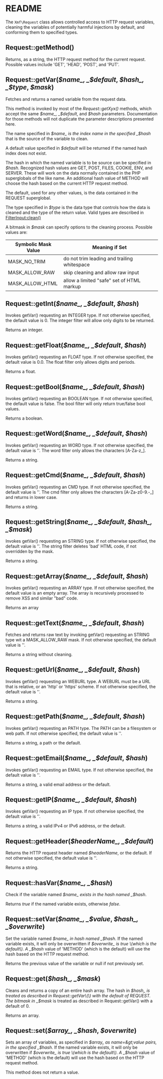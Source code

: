 # README

The `Xmf\Request` class allows controlled access to HTTP request variables, cleaning the variables of potentially harmful injections by default, and conforming them to specified types.

## Request::getMethod\(\)

Returns, as a string, the HTTP request method for the current request. Possible values include 'GET', 'HEAD', 'POST', and 'PUT'.

## Request::getVar\(_$name_, _$default_, _$hash_, _$type_, _$mask_\)

Fetches and returns a named variable from the request data.

This method is invoked by most of the _Request::getXyx\(\)_ methods, which accept the same _$name_, _$default_, and _$hash_ parameters. Documentation for those methods will not duplicate the parameter descriptions presented here.

The name specified in _$name_ is the index name in the specified _$hash_ that is the source of the variable to clean.

A default value specified in _$default_ will be returned if the named hash index does not exist.

The hash in which the named variable is to be source can be specified in _$hash_. Recognized hash values are GET, POST, FILES, COOKIE, ENV, and SERVER. These will work on the data normally contained in the PHP superglobals of the like name. An additional hash value of METHOD will choose the hash based on the current HTTP request method.

The default, used for any other values, is the data contained in the REQUEST superglobal.

The type specified in _$type_ is the data type that controls how the data is cleaned and the type of the return value. Valid types are described in [FilterInput:clean\(\)](https://github.com/xoops/xmf-cookbook/tree/2971b4bb568db7c6791e293e50ffc917d75ed81f/en/book/filterinput/README.php)

A bitmask in _$mask_ can specify options to the cleaning process. Possible values are:

| Symbolic Mask Value | Meaning if Set |
| --- | --- |
| MASK\_NO\_TRIM | do not trim leading and trailing whitespace |
| MASK\_ALLOW\_RAW | skip cleaning and allow raw input |
| MASK\_ALLOW\_HTML | allow a limited "safe" set of HTML markup |

## Request::getInt\(_$name_, _$default_, _$hash_\)

Invokes getVar\(\) requesting an INTEGER type. If not otherwise specified, the default value is 0. The integer filter will allow only digits to be returned.

Returns an integer.

## Request::getFloat\(_$name_, _$default_, _$hash_\)

Invokes getVar\(\) requesting an FLOAT type. If not otherwise specified, the default value is 0.0. The float filter only allows digits and periods.

Returns a float.

## Request::getBool\(_$name_, _$default_, _$hash_\)

Invokes getVar\(\) requesting an BOOLEAN type. If not otherwise specified, the default value is false. The bool filter will only return true/false bool values.

Returns a boolean.

## Request::getWord\(_$name_, _$default_, _$hash_\)

Invokes getVar\(\) requesting an WORD type. If not otherwise specified, the default value is ''. The word filter only allows the characters \[A-Za-z\_\].

Returns a string.

## Request::getCmd\(_$name_, _$default_, _$hash_\)

Invokes getVar\(\) requesting an CMD type. If not otherwise specified, the default value is ''. The cmd filter only allows the characters \[A-Za-z0-9.-\_\] and returns in lower case.

Returns a string.

## Request::getString\(_$name_, _$default_, _$hash_, _$mask_\)

Invokes getVar\(\) requesting an STRING type. If not otherwise specified, the default value is ''. The string filter deletes 'bad' HTML code, if not overridden by the mask.

Returns a string.

## Request::getArray\(_$name_, _$default_, _$hash_\)

Invokes getVar\(\) requesting an ARRAY type. If not otherwise specified, the default value is an empty array. The array is recursively processed to remove XSS and similar "bad" code.

Returns an array

## Request::getText\(_$name_, _$default_, _$hash_\)

Fetches and returns raw text by invoking getVar\(\) requesting an STRING type wit a MASK\_ALLOW\_RAW mask. If not otherwise specified, the default value is ''.

Returns a string without cleaning.

## Request::getUrl\(_$name_, _$default_, _$hash_\)

Invokes getVar\(\) requesting an WEBURL type. A WEBURL must be a URL that is relative, or an 'http' or 'https' scheme. If not otherwise specified, the default value is ''.

Returns a string.

## Request::getPath\(_$name_, _$default_, _$hash_\)

Invokes getVar\(\) requesting an PATH type. The PATH can be a filesystem or web path. If not otherwise specified, the default value is ''.

Returns a string, a path or the default.

## Request::getEmail\(_$name_, _$default_, _$hash_\)

Invokes getVar\(\) requesting an EMAIL type. If not otherwise specified, the default value is ''.

Returns a string, a valid email address or the default.

## Request::getIP\(_$name_, _$default_, _$hash_\)

Invokes getVar\(\) requesting an IP type. If not otherwise specified, the default value is ''.

Returns a string, a valid IPv4 or IPv6 address, or the default.

## Request::getHeader\(_$headerName_, _$default_\)

Returns the HTTP request header named _$headerName_, or the default. If not otherwise specified, the default value is ''.

Returns a string.

## Request::hasVar\(_$name_, _$hash_\)

Check if the variable named _$name_ exists in the hash named _$hash_.

Returns _true_ if the named variable exists, otherwise _false_.

## Request::setVar\(_$name_, _$value_, _$hash_, _$overwrite_\)

Set the variable named _$name_ in hash named _$hash_. If the named variable exists, it will only be overwritten if _$overwrite_ is true \(which is the default\). A _$hash_ value of 'METHOD' \(which is the default\) will use the hash based on the HTTP request method.

Returns the previous value of the variable or null if not previously set.

## Request::get\(_$hash_, _$mask_\)

Cleans and returns a copy of an entire hash array. The hash in _$hash_ is treated as described in Request::getVar\(\) with the default of REQUEST. The bitmask in _$mask_ is treated as described in Request::getVar\(\) with a default of 0.

Returns an array.

## Request::set\(_$array_, _$hash_, _$overwrite_\)

Sets an array of variables, as specified in _$array_ as name=&gt;value pairs, in the specified _$hash_. If the named variable exists, it will only be overwritten if _$overwrite_ is true \(which is the default\). A _$hash_ value of 'METHOD' \(which is the default\) will use the hash based on the HTTP request method.

This method does not return a value.

